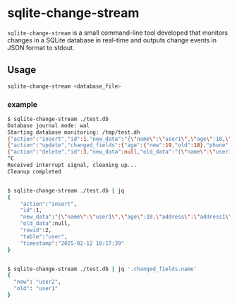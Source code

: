 # sqlite-change-stream

`sqlite-change-stream` is a small command-line tool developed that monitors changes in a SQLite database in real-time and outputs change events in JSON format to stdout.

## Usage

```sh
sqlite-change-stream <database_file>
```

### example

```sh
$ sqlite-change-stream ./test.db
Database journal mode: wal
Starting database monitoring: /tmp/test.dh
{"action":"insert","id":1,"new_data":"{\"name\":\"user1\",\"age\":18,\"address\":\"address1\",\"phone\":\"12345678\",\"sex\":1}","old_data":null,"rowid":2,"table":"user","timestamp":"2025-02-12 16:17:39"}
{"action":"update","changed_fields":{"age":{"new":19,"old":18},"phone":{"new":"1345678","old":"12345678"}},"id":2,"rowid":2,"table":"user","timestamp":"2025-02-12 16:18:00"}
{"action":"delete","id":3,"new_data":null,"old_data":"{\"name\":\"user1\",\"age\":19,\"address\":\"address1\",\"phone\":\"1345678\",\"sex\":1}","rowid":2,"table":"user","timestamp":"2025-02-12 16:18:09"}
^C
Received interrupt signal, cleaning up...
Cleanup completed


$ sqlite-change-stream ./test.db | jq
{
    "action":"insert",
    "id":1,
    "new_data":"{\"name\":\"user1\",\"age\":18,\"address\":\"address1\",\"phone\":\"12345678\",\"sex\":1}",
    "old_data":null,
    "rowid":2,
    "table":"user",
    "timestamp":"2025-02-12 16:17:39"
}


$ sqlite-change-stream ./test.db | jq '.changed_fields.name'
{
  "new": "user2",
  "old": "user1"
}
```
